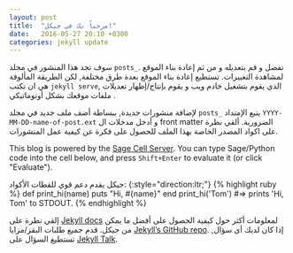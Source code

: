 ```yaml
---
layout: post
title:  "مرحباً بك في جيكل!"
date:   2016-05-27 20:10 +0300
categories: jekyll update
---
```

سوف تجد هذا المنشور في مجلد `posts_`. تفضل و قم بتعديله و من ثم إعادة بناء الموقع لمشاهدة التغييرات. تستطيع إعادة بناء الموقع بعدة طرق مختلفة, لكن الطريقة المألوفة هي ان تكتب `jekyll serve`, الذي يقوم بتشغيل خادم ويب و يقوم بإنتاج/إظهار تعديلات ملفات موقعك بشكل أوتوماتيكي .

لإضافة منشورات جديدة, ببساطة أضف ملف جديد في مجلد `posts_` يتبع الإمتداد `YYYY-MM-DD-name-of-post.ext` و أدخل مدخلات ال front matter الضرورية. ألقي نظرة على اكواد المصدر الخاصة بهذا الملف للحصول على فكرة عن كيفية عمل المنشورات.

This blog is powered by the [Sage Cell Server](http://sagecell.sagemath.org/). You can type Sage/Python code into the cell below, and press `Shift+Enter` to evaluate it (or click "Evaluate").

<div class="all">
  <script type="text/x-sage"> 1 + 2  </script>
</div>

جيكل يقدم دعم قوي للقطات الأكواد:
{:style="direction:ltr;"}
{% highlight ruby %}
def print_hi(name)
  puts "Hi, #{name}"
end
print_hi('Tom')
#=> prints 'Hi, Tom' to STDOUT.
{% endhighlight %}

إلقي نظرة على [Jekyll docs][jekyll-docs] لمعلومات أكثر حول كيفية الحصول على أفضل ما يمكن من جيكل. قدم جميع طلبات البقز/مزايا [Jekyll’s GitHub repo][jekyll-gh]. إذا كان لديك أي سؤال, تستطيغ السؤال على [Jekyll Talk][jekyll-talk].


[jekyll-docs]: http://jekyllrb.com/docs/home
[jekyll-gh]:   https://github.com/jekyll/jekyll
[jekyll-talk]: https://talk.jekyllrb.com/
